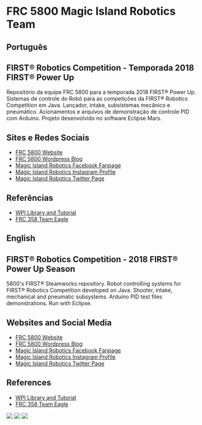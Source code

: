 # FRC 5800 Magic Island Robotics Team

## Português
## FIRST® Robotics Competition - Temporada 2018 FIRST® Power Up

Repositório da equipe FRC 5800 para a temporada 2018 FIRST® Power Up. Sistemas de controle do Robô para as competições da FIRST® Robotics Competition em Java. Lançador, intake, subsistemas mecânico e pneumático. Acionamentos e arquivos de demonstração de controle PID com Arduino. Projeto desenvolvido no software Eclipse Mars.

## Sites e Redes Sociais

- [FRC 5800 Website](http://frc5800.github.io)
- [FRC 5800 Wordpress Blog](http://www.frc5800.wordpress.com)
- [Magic Island Robotics Facebook Fanpage](http://www.facebook.com/frc5800)
- [Magic Island Robotics Instagram Profile](http://www.instagram.com/frc5800)
- [Magic Island Robotics Twitter Page](http://www.twitter.com/frc5800)

## Referências

- [WPI Library and Tutorial](https://wpilib.screenstepslive.com/s/4485)
- [FRC 358 Team Eagle](http://www.team358.org/files/programming/)

## English
## FIRST® Robotics Competition - 2018 FIRST® Power Up Season

5800's FIRST® Steamworks repository. Robot controlling systems for FIRST® Robotics Competition developed on Java. Shooter, intake, mechanical and pneumatic subsystems. Arduino PID test files demonstrations. Run with Eclipse.

## Websites and Social Media

- [FRC 5800 Website](http://frc5800.github.io)
- [FRC 5800 Wordpress Blog](http://www.frc5800.wordpress.com)
- [Magic Island Robotics Facebook Fanpage](http://www.facebook.com/frc5800)
- [Magic Island Robotics Instagram Profile](http://www.instagram.com/frc5800)
- [Magic Island Robotics Twitter Page](http://www.twitter.com/frc5800)

## References

- [WPI Library and Tutorial](https://wpilib.screenstepslive.com/s/4485)
- [FRC 358 Team Eagle](http://www.team358.org/files/programming/)

![](https://mi5800.files.wordpress.com/2016/12/mi5800-logo-2017_semfundo.png?w=250)
![](https://www.firstinspires.org/sites/default/files/first-logo-200px.png)
![](https://i.imgur.com/GAQZOgz.png)
